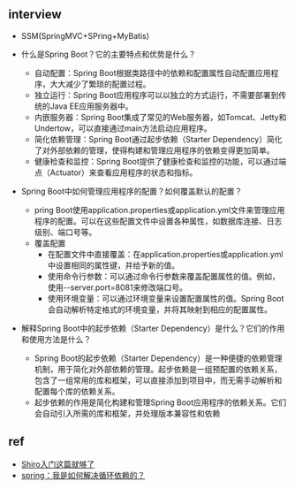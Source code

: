 
## interview

+ SSM(SpringMVC+SPring+MyBatis)
+ 什么是Spring Boot？它的主要特点和优势是什么？
    + 自动配置：Spring Boot根据类路径中的依赖和配置属性自动配置应用程序，大大减少了繁琐的配置过程。
    + 独立运行：Spring Boot应用程序可以以独立的方式运行，不需要部署到传统的Java EE应用服务器中。
    + 内嵌服务器：Spring Boot集成了常见的Web服务器，如Tomcat、Jetty和Undertow，可以直接通过main方法启动应用程序。
    + 简化依赖管理：Spring Boot通过起步依赖（Starter Dependency）简化了对外部依赖的管理，使得构建和管理应用程序的依赖变得更加简单。
    + 健康检查和监控：Spring Boot提供了健康检查和监控的功能，可以通过端点（Actuator）来查看应用程序的状态和指标。

+ Spring Boot中如何管理应用程序的配置？如何覆盖默认的配置？
    + pring Boot使用application.properties或application.yml文件来管理应用程序的配置。可以在这些配置文件中设置各种属性，如数据库连接、日志级别、端口号等。
    + 覆盖配置
        + 在配置文件中直接覆盖：在application.properties或application.yml中设置相同的属性键，并给予新的值。
        + 使用命令行参数：可以通过命令行参数来覆盖配置属性的值。例如，使用--server.port=8081来修改端口号。
        + 使用环境变量：可以通过环境变量来设置配置属性的值。Spring Boot会自动解析特定格式的环境变量，并将其映射到相应的配置属性。

+ 解释Spring Boot中的起步依赖（Starter Dependency）是什么？它们的作用和使用方法是什么？
    + Spring Boot的起步依赖（Starter Dependency）是一种便捷的依赖管理机制，用于简化对外部依赖的管理。起步依赖是一组预配置的依赖关系，包含了一组常用的库和框架，可以直接添加到项目中，而无需手动解析和配置每个库的依赖关系。
    + 起步依赖的作用是简化构建和管理Spring Boot应用程序的依赖关系。它们会自动引入所需的库和框架，并处理版本兼容性和依赖
## ref

+ [Shiro入门这篇就够了](https://segmentfault.com/a/1190000013875092)
+ [spring：我是如何解决循环依赖的？](https://cloud.tencent.com/developer/article/1769948)